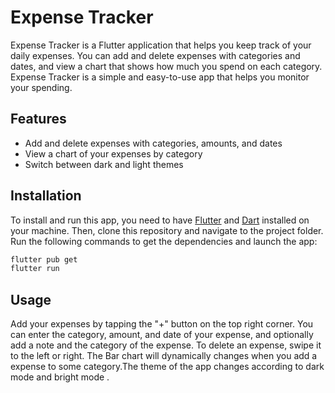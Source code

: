 # Expense Tracker

Expense Tracker is a Flutter application that helps you keep track of your daily expenses. You can add and delete expenses with categories and dates, and view a chart that shows how much you spend on each category. Expense Tracker is a simple and easy-to-use app that helps you monitor your spending.

## Features

- Add and delete expenses with categories, amounts, and dates
- View a chart of your expenses by category
- Switch between dark and light themes

## Installation

To install and run this app, you need to have [Flutter](https://flutter.dev/docs/get-started/install) and [Dart](https://dart.dev/get-dart) installed on your machine. Then, clone this repository and navigate to the project folder. Run the following commands to get the dependencies and launch the app:

```bash
flutter pub get
flutter run
```

## Usage

Add your expenses by tapping the "+" button on the top right corner. You can enter the category, amount, and date of your expense, and optionally add a note and the category of the expense. To delete an expense, swipe it to the left or right. The Bar chart will dynamically changes when you add a expense to some category.The theme of the app changes according to dark mode and bright mode .
